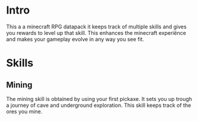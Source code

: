 # Intro
This a a minecraft RPG datapack it keeps track of multiple skills and gives you rewards to level up that skill. This enhances the minecraft experiënce and makes your gameplay evolve in any way you see fit.
# Skills
## Mining
The mining skill is obtained by using your first pickaxe. It sets you up trough a journey of cave and underground exploration.
This skill keeps track of the ores you mine.